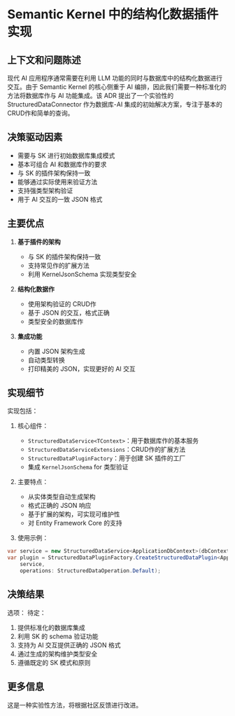 
# Semantic Kernel 中的结构化数据插件实现

## 上下文和问题陈述

现代 AI 应用程序通常需要在利用 LLM 功能的同时与数据库中的结构化数据进行交互。由于 Semantic Kernel 的核心侧重于 AI 编排，因此我们需要一种标准化的方法将数据库作与 AI 功能集成。该 ADR 提出了一个实验性的 StructuredDataConnector 作为数据库-AI 集成的初始解决方案，专注于基本的 CRUD作和简单的查询。

## 决策驱动因素

- 需要与 SK 进行初始数据库集成模式
- 基本可组合 AI 和数据库作的要求
- 与 SK 的插件架构保持一致
- 能够通过实际使用来验证方法
- 支持强类型架构验证
- 用于 AI 交互的一致 JSON 格式

## 主要优点

1. **基于插件的架构**

   - 与 SK 的插件架构保持一致
   - 支持常见作的扩展方法
   - 利用 KernelJsonSchema 实现类型安全

2. **结构化数据作**

   - 使用架构验证的 CRUD作
   - 基于 JSON 的交互，格式正确
   - 类型安全的数据库作

3. **集成功能**

   - 内置 JSON 架构生成
   - 自动类型转换
   - 打印精美的 JSON，实现更好的 AI 交互

## 实现细节

实现包括：

1. 核心组件：

   - `StructuredDataService<TContext>`：用于数据库作的基本服务
   - `StructuredDataServiceExtensions`：CRUD作的扩展方法
   - `StructuredDataPluginFactory`：用于创建 SK 插件的工厂
   - 集成 `KernelJsonSchema` for 类型验证

2. 主要特点：

   - 从实体类型自动生成架构
   - 格式正确的 JSON 响应
   - 基于扩展的架构，可实现可维护性
   - 对 Entity Framework Core 的支持

3. 使用示例：

```csharp
var service = new StructuredDataService<ApplicationDbContext>(dbContext);
var plugin = StructuredDataPluginFactory.CreateStructuredDataPlugin<ApplicationDbContext, MyEntity>(
    service,
    operations: StructuredDataOperation.Default);
```

## 决策结果

选项： 待定：

1. 提供标准化的数据库集成
2. 利用 SK 的 schema 验证功能
3. 支持为 AI 交互提供正确的 JSON 格式
4. 通过生成的架构维护类型安全
5. 遵循既定的 SK 模式和原则

## 更多信息

这是一种实验性方法，将根据社区反馈进行改进。
